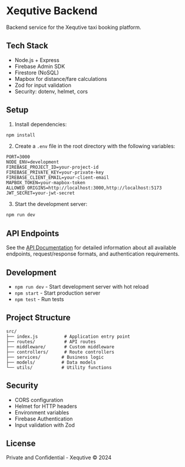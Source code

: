 # Xequtive Backend

Backend service for the Xequtive taxi booking platform.

## Tech Stack

- Node.js + Express
- Firebase Admin SDK
- Firestore (NoSQL)
- Mapbox for distance/fare calculations
- Zod for input validation
- Security: dotenv, helmet, cors

## Setup

1. Install dependencies:

```bash
npm install
```

2. Create a `.env` file in the root directory with the following variables:

```env
PORT=3000
NODE_ENV=development
FIREBASE_PROJECT_ID=your-project-id
FIREBASE_PRIVATE_KEY=your-private-key
FIREBASE_CLIENT_EMAIL=your-client-email
MAPBOX_TOKEN=your-mapbox-token
ALLOWED_ORIGINS=http://localhost:3000,http://localhost:5173
JWT_SECRET=your-jwt-secret
```

3. Start the development server:

```bash
npm run dev
```

## API Endpoints

See the [API Documentation](./API_DOCUMENTATION.md) for detailed information about all available endpoints, request/response formats, and authentication requirements.

## Development

- `npm run dev` - Start development server with hot reload
- `npm start` - Start production server
- `npm test` - Run tests

## Project Structure

```
src/
├── index.js          # Application entry point
├── routes/           # API routes
├── middleware/       # Custom middleware
├── controllers/      # Route controllers
├── services/        # Business logic
├── models/          # Data models
└── utils/           # Utility functions
```

## Security

- CORS configuration
- Helmet for HTTP headers
- Environment variables
- Firebase Authentication
- Input validation with Zod

## License

Private and Confidential - Xequtive © 2024

